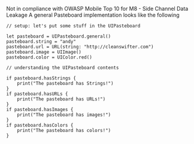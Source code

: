
Not in compliance with OWASP Mobile Top 10 for M8 - Side Channel Data
Leakage A general Pasteboard implementation looks like the following

    // setup: let's put some stuff in the UIPasteboard

    let pasteboard = UIPasteboard.general()
    pasteboard.string = "andy"
    pasteboard.url = URL(string: "http://cleanswifter.com")
    pasteboard.image = UIImage()
    pasteboard.color = UIColor.red()

    // understanding the UIPasteboard contents

    if pasteboard.hasStrings {
        print("The pasteboard has Strings!")
    }
    if pasteboard.hasURLs {
        print("The pasteboard has URLs!")
    }
    if pasteboard.hasImages {
        print("The pasteboard has images!")
    }
    if pasteboard.hasColors {
        print("The pasteboard has colors!")
    }

